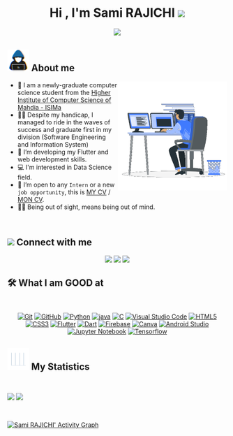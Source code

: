 <h1 align="center">Hi , I'm Sami RAJICHI <img src="https://media.giphy.com/media/hvRJCLFzcasrR4ia7z/giphy.gif" width="35"></h1>
<p align="center">
  <a href="https://github.com/DenverCoder1/readme-typing-svg"><img src="https://readme-typing-svg.herokuapp.com?font=lato&size=25&duration=5000&color=F7BB3F&center=true&lines=Computer+Science+Student;Flutter+Developer;Data+Science+Enthusiast;Dynamic+and+detail-oriented;Open+to+any+opportunity"></a>
</p>

## <picture> <img src = "https://github.com/sami-rajichi/sami-rajichi/blob/main/Images/about_me.gif?raw=true" width = 50px>  </picture> About me

<picture> <img align="right" src="https://github.com/sami-rajichi/sami-rajichi/blob/main/Images/Right_Side.gif?raw=true" width = 250px></picture>

- :school: I am a newly-graduate computer science student from the [Higher Institute of Computer Science of Mahdia - ISIMa](https://isima.rnu.tn)
- :student: Despite my handicap, I managed to ride in the waves of success and graduate first in my division (Software Engineering and Information System)
- 🌱 I’m developing my Flutter and web development skills. 
- 💻 I'm interested in Data Science field.
- :thinking: I’m open to any `Intern` or a new `job opportunity`, this is [MY CV](https://drive.google.com/file/d/1EAhpB-zdbYakU9cv9D-PC48l_hqtuHA-/view?usp=sharing) / [MON CV](https://drive.google.com/file/d/1j8NTN6nz_tqvFP99kWWiPf9HXhRHYYZa/view?usp=sharing).
- :technologist: Being out of sight, means being out of mind.

<br>

## <picture> <img src="https://github.com/7oSkaaa/7oSkaaa/blob/main/Images/Connect-with-me.gif?raw=true" width="100px"> </picture> Connect with me
<p align="center">
    <a href="mailto:semi.rajichi@gmail.com" title="Gmail"><img src="https://img.shields.io/badge/gmail-%23F05033.svg?style=for-the-badge&logo=gmail&logoColor=white"/></a>  
<a href="https://www.facebook.com/rajichi.sami.5/" title="Facebook"><img src="https://img.shields.io/badge/Facebook-%231877F2.svg?style=for-the-badge&logo=Facebook&logoColor=white"/></a>
    <a href="https://www.linkedin.com/in/sami-rajichi-b579a5198/ title="LinkedIn"><img src="https://img.shields.io/badge/linkedin-%230077B5.svg?style=for-the-badge&logo=linkedin&logoColor=white"/></a>  
</p>

## 🛠 What I am GOOD at
<br>
<p align="center">
<a href="https://git-scm.com/" title="Git"><img src="https://img.shields.io/badge/git-%23F05033.svg?style=for-the-badge&logo=git&logoColor=white" alt="Git"></a>
<a href="https://github.com/" title="GitHub"><img src="https://img.shields.io/badge/github-%23121011.svg?style=for-the-badge&logo=github&logoColor=white" alt="GitHub"></a>
<a href="https://www.python.org/" title="Python"><img src="https://img.shields.io/badge/python-3670A0?style=for-the-badge&logo=python&logoColor=ffdd54" alt="Python"></a>
<a href="https://www.java.com/" title="Java"><img src="https://img.shields.io/badge/java-%23ED8B00.svg?style=for-the-badge&logo=java&logoColor=ffdd54" alt="java"></a>
<a href="https://www.cprogramming.com/" title="C"><img src="https://img.shields.io/badge/C%20-%232370ED.svg?style=for-the-badge&logo=c&logoColor=white" alt="C"></a>
<a href="https://code.visualstudio.com/" title="Visual Studio Code"><img src="https://img.shields.io/badge/Visual%20Studio%20Code-0078d7.svg?style=for-the-badge&logo=visual-studio-code&logoColor=white" alt="Visual Studio Code"></a>
<a href="https://www.w3.org/TR/html5/" title="HTML5"><img src="https://img.shields.io/badge/html5-%23E34F26.svg?style=for-the-badge&logo=html5&logoColor=white" alt="HTML5"></a>
<a href="https://www.w3.org/Style/CSS/" title="CSS3"><img src="https://img.shields.io/badge/css3-%23157122B6.svg?style=for-the-badge&logo=css3&logoColor=white" alt="CSS3"></a>
<a href="https://flutter.dev" title="Flutter"><img src="https://img.shields.io/badge/flutter-%231572B6.svg?style=for-the-badge&logo=flutter&logoColor=white" alt="Flutter"></a>
<a href="https://dart.dev" title="Dart"><img src="https://img.shields.io/badge/dart-%231572B6.svg?style=for-the-badge&logo=dart&logoColor=white" alt="Dart"></a>
<a href="firebase.google.com" title="Firebase"><img src="https://img.shields.io/badge/Firebase-039BE5?style=for-the-badge&logo=firebase&logoColor=white" alt="Firebase"></a>
<a href="canva.com" title="Canva"><img src="https://img.shields.io/badge/Canva-%2300C4CC.svg?style=for-the-badge&logo=canva&logoColor=white" alt="Canva"></a>
<a href="https://developer.android.com/android-studio/" title="Android Studip"><img src="https://img.shields.io/badge/Android%20Studio-3DDC84.svg?style=for-the-badge&logo=android-studio&logoColor=white" alt="Android Studio"></a>
<a href="https://jupyter.org" title="Jupyter Notebook"><img src="https://img.shields.io/badge/jupyter-%23FA0F00.svg?style=for-the-badge&logo=jupyter-notebook&logoColor=white" alt="Jupyter Notebook"></a>
<a href="https://tensorflow.org" title="Tensorflow"><img src="https://img.shields.io/badge/TensorFlow-%23FF6F00.svg?style=for-the-badge&logo=tensorflow&logoColor=white" alt="Tensorflow"></a>
</p>

## <picture> <img src = "https://github.com/sami-rajichi/sami-rajichi/blob/main/Images/Statistics.gif?raw=true" width = 50px>  </picture> My Statistics

<br/>
<p align="left">
  <img width="49.5%" src="https://github-readme-stats.vercel.app/api?username=sami-rajichi&show_icons=true&theme=gruvbox&hide_border=true" />
  <img width="49.5%" src="https://github-readme-streak-stats.herokuapp.com/?user=sami-rajichi&theme=gruvbox&hide_border=true" />
  </p>
<br>

[![Sami RAJICHI' Activity Graph](https://activity-graph.herokuapp.com/graph?username=sami-rajichi&custom_title=Sami_RAJICHI%20Trips's%20Contribution%20Graph&theme=gruvbox&bg_color=282828&hide_border=true&line=d1a01f&point=c58545)](https://www.linkedin.com/in/sami-rajichi-b579a5198)
